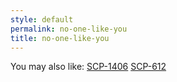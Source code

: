 ```yaml
---
style: default
permalink: no-one-like-you
title: no-one-like-you
---
```

You may also like:
[SCP-1406](http://scp-wiki.net/scp-1406)
[SCP-612](http://scp-wiki.net/scp-612)